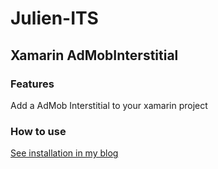 
# Julien-ITS

## Xamarin AdMobInterstitial

### Features

Add a AdMob Interstitial to your xamarin project

### How to use

<a href="https://blog.julien-gustin.be/integrer-une-interstitiel-admob-dans-votre-application-xamarin/">See installation in my blog</a>
